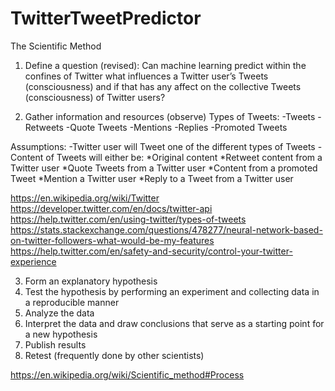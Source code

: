 # TwitterTweetPredictor

The Scientific Method
1. Define a question (revised): Can machine learning predict within the confines of Twitter what influences a Twitter user’s Tweets (consciousness) and if that has any affect on the collective Tweets (consciousness) of Twitter users?

2. Gather information and resources (observe)
Types of Tweets:
-Tweets
-Retweets
-Quote Tweets
-Mentions
-Replies
-Promoted Tweets

Assumptions:
-Twitter user will Tweet one of the different types of Tweets
-Content of Tweets will either be:
  *Original content
  *Retweet content from a Twitter user
  *Quote Tweets from a Twitter user
  *Content from a promoted Tweet
  *Mention a Twitter user
  *Reply to a Tweet from a Twitter user

https://en.wikipedia.org/wiki/Twitter
https://developer.twitter.com/en/docs/twitter-api
https://help.twitter.com/en/using-twitter/types-of-tweets
https://stats.stackexchange.com/questions/478277/neural-network-based-on-twitter-followers-what-would-be-my-features
https://help.twitter.com/en/safety-and-security/control-your-twitter-experience


3. Form an explanatory hypothesis
4. Test the hypothesis by performing an experiment and collecting data in a reproducible manner
5. Analyze the data
6. Interpret the data and draw conclusions that serve as a starting point for a new hypothesis
7. Publish results
8. Retest (frequently done by other scientists)

https://en.wikipedia.org/wiki/Scientific_method#Process
